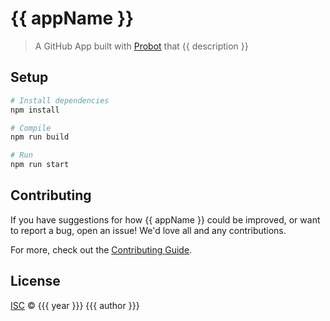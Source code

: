 # {{ appName }}

> A GitHub App built with [Probot](https://github.com/probot/probot) that {{ description }}

## Setup

```sh
# Install dependencies
npm install

# Compile
npm run build

# Run
npm run start
```

## Contributing

If you have suggestions for how {{ appName }} could be improved, or want to report a bug, open an issue! We'd love all and any contributions.

For more, check out the [Contributing Guide](CONTRIBUTING.md).

## License

[ISC](LICENSE) © {{{ year }}} {{{ author }}}
